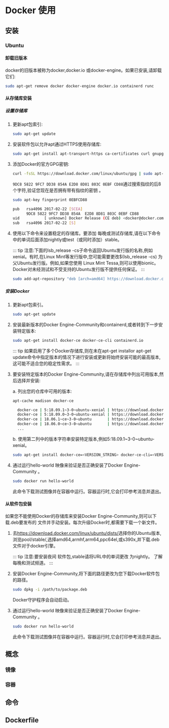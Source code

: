 # Docker 使用

## 安装

### Ubuntu

#### 卸载旧版本

docker的旧版本被称为docker,docker.io 或docker-engine。如果已安装,请卸载它们:

``` sh
sudo apt-get remove docker docker-engine docker.io containerd runc
```

#### 从存储库安装

##### 设置存储库

1. 更新apt包索引:

    ``` sh
    sudo apt-get update
    ```

2. 安装软件包以允许apt通过HTTPS使用存储库:

    ``` sh
    sudo apt-get install apt-transport-https ca-certificates curl gnupg-agent software-properties-common
    ```

3. 添加Docker的官方GPG密钥:

    ``` sh
    curl -fsSL https://download.docker.com/linux/ubuntu/gpg | sudo apt-key add -
    ```

    `9DC8 5822 9FC7 DD38 854A E2D8 8D81 803C 0EBF CD88`通过搜索指纹的后8个字符,验证您现在是否拥有带有指纹的密钥 。

    ``` sh
    sudo apt-key fingerprint 0EBFCD88

    pub   rsa4096 2017-02-22 [SCEA]
          9DC8 5822 9FC7 DD38 854A  E2D8 8D81 803C 0EBF CD88
    uid           [ unknown] Docker Release (CE deb) <docker@docker.com>
    sub   rsa4096 2017-02-22 [S]
    ```

4. 使用以下命令来设置稳定的存储库。要添加 每晚或测试存储库,请在以下命令中的单词后面添加nightly或test（或同时添加）stable。

    ::: tip
    注意:下面的lsb_release -cs子命令返回Ubuntu发行版的名称,例如xenial。有时,在Linux Mint等发行版中,您可能需要更改$(lsb_release -cs) 为父Ubuntu发行版。例如,如果您使用 Linux Mint Tessa,则可以使用bionic。Docker对未经测试和不受支持的Ubuntu发行版不提供任何保证。
    :::

    ``` sh
    sudo add-apt-repository "deb [arch=amd64] https://download.docker.com/linux/ubuntu $(lsb_release -cs) stable"
    ```

##### 安装Docker

1. 更新apt包索引。

    ``` sh
    sudo apt-get update
    ```

2. 安装最新版本的Docker Engine-Community和containerd,或者转到下一步安装特定版本:

    ``` sh
    sudo apt-get install docker-ce docker-ce-cli containerd.io
    ```

    ::: tip
    如果启用了多个Docker存储库,则在未在apt-get installor apt-get update命令中指定版本的情况下进行安装或更新将始终安装可能的最高版本,这可能不适合您的稳定性需求。
    :::

3. 要安装特定版本的Docker Engine-Community,请在存储库中列出可用版本,然后选择并安装:

    a. 列出您的仓库中可用的版本:

    ``` sh
    apt-cache madison docker-ce

      docker-ce | 5:18.09.1~3-0~ubuntu-xenial | https://download.docker.com/linux/ubuntu  xenial/stable amd64 Packages
      docker-ce | 5:18.09.0~3-0~ubuntu-xenial | https://download.docker.com/linux/ubuntu  xenial/stable amd64 Packages
      docker-ce | 18.06.1~ce~3-0~ubuntu       | https://download.docker.com/linux/ubuntu  xenial/stable amd64 Packages
      docker-ce | 18.06.0~ce~3-0~ubuntu       | https://download.docker.com/linux/ubuntu  xenial/stable amd64 Packages
      ...
    ```

    b. 使用第二列中的版本字符串安装特定版本,例如5:18.09.1~3-0~ubuntu-xenial。

    ``` sh
    sudo apt-get install docker-ce=<VERSION_STRING> docker-ce-cli=<VERSION_STRING> containerd.io
    ```

4. 通过运行hello-world 映像来验证是否正确安装了Docker Engine-Community 。

    ``` sh
    sudo docker run hello-world
    ```

    此命令下载测试图像并在容器中运行。容器运行时,它会打印参考消息并退出。

#### 从软件包安装

如果您不能使用Docker的存储库来安装Docker Engine-Community,则可以下载.deb要发布的 文件并手动安装。每次升级Docker时,都需要下载一个新文件。

1. 去<https://download.docker.com/linux/ubuntu/dists/>选择你的Ubuntu版本,浏览pool/stable/,选择amd64,armhf,arm64,ppc64el,或s390x,并下载.deb文件对于docker引擎。

    ::: tip
    注意:要安装夜间 软件包,stable请将URL中的单词更改 为nightly。 了解每晚和测试频道。
    :::

2. 安装Docker Engine-Community,将下面的路径更改为您下载Docker软件包的路径。

    ``` sh
    sudo dpkg -i /path/to/package.deb
    ```

    Docker守护程序会自动启动。

3. 通过运行hello-world 映像来验证是否正确安装了Docker Engine-Community 。

    ``` sh
    sudo docker run hello-world
    ```

    此命令下载测试图像并在容器中运行。容器运行时,它会打印参考消息并退出。

## 概念

### 镜像

### 容器

## 命令

## Dockerfile
